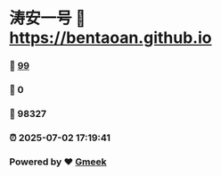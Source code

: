 # 涛安一号 :link: https://bentaoan.github.io 
### :page_facing_up: [99](https://bentaoan.github.io/tag.html) 
### :speech_balloon: 0 
### :hibiscus: 98327 
### :alarm_clock: 2025-07-02 17:19:41 
### Powered by :heart: [Gmeek](https://github.com/Meekdai/Gmeek)
